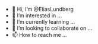 - 👋 Hi, I’m @EliasLundberg
- 👀 I’m interested in ...
- 🌱 I’m currently learning ...
- 💞️ I’m looking to collaborate on ...
- 📫 How to reach me ...

<!---
EliasLundberg/EliasLundberg is a ✨ special ✨ repository because its `README.md` (this file) appears on your GitHub profile.
You can click the Preview link to take a look at your changes.
--->
